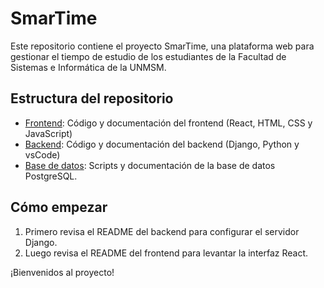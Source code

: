 # SmarTime

Este repositorio contiene el proyecto SmarTime, una plataforma web para gestionar el tiempo de estudio de los estudiantes de la Facultad de Sistemas e Informática de la UNMSM.

## Estructura del repositorio

- [Frontend](./frontend/README.md): Código y documentación del frontend (React, HTML, CSS y JavaScript)
- [Backend](./backend/README.md): Código y documentación del backend (Django, Python y vsCode)
- [Base de datos](./database/): Scripts y documentación de la base de datos PostgreSQL.

## Cómo empezar

1. Primero revisa el README del backend para configurar el servidor Django.  
2. Luego revisa el README del frontend para levantar la interfaz React.


¡Bienvenidos al proyecto!
